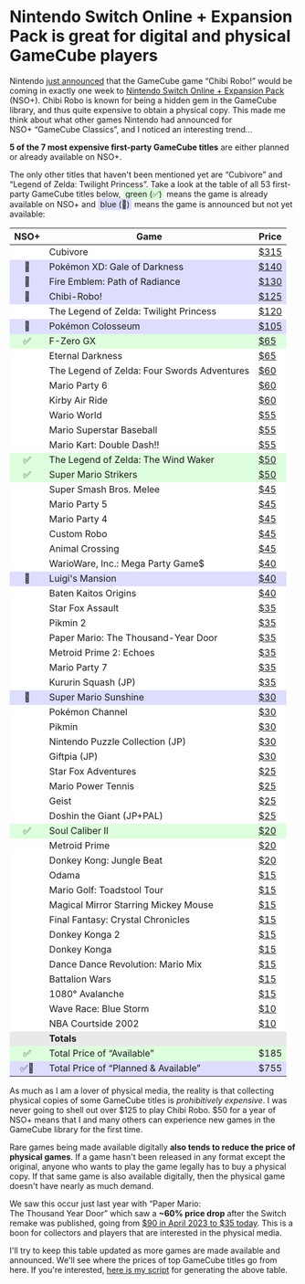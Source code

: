 # Nintendo Switch Online + Expansion Pack is great for digital and physical GameCube players

<!-- more -->

Nintendo [just announced](https://www.youtube.com/watch?v=BjP6uQflzMU&pp=ygUTbmludGVuZG8gY2hpYmkgcm9ibw%3D%3D) that the GameCube game “Chibi Robo!” would be coming in exactly one week to [Nintendo
Switch Online + Expansion Pack](https://www.nintendo.com/us/store/products/nintendo-gamecube-nintendo-classics-switch-2/) (NSO+).
Chibi Robo is known for being a hidden gem in the GameCube library, and thus quite expensive
to obtain a physical copy. This made me think about what other games Nintendo had announced for <nobr>NSO+ “GameCube Classics”</nobr>,
and I noticed an interesting trend...

**5 of the 7 most expensive first-party GameCube titles**
are either planned or already available on NSO+.
<!-- more -->
The only other titles that haven't been mentioned yet are <nobr>“Cubivore”</nobr> and <nobr>“Legend of Zelda: Twilight Princess”</nobr>.
Take a look at the table of all 53 first-party GameCube titles below, <span style="background-color: #ddffdd; padding-left: 4px; padding-bottom: 2px; padding-top: 2px; padding-right: 4px; border-radius: 0.25em;">green (✅)</span> means the game is already
available on NSO+ and <span style="background-color: #ddddff; padding-left: 4px; padding-bottom: 2px; padding-top: 2px; padding-right: 4px; border-radius: 0.25em;">blue (🔄)</span> means the game is announced but not yet available:

<table style="margin-left: auto; margin-right: auto;"><thead><th style="text-align: center">NSO+</th><th>Game</td><th>Price</th></thead>
<tr style="background-color: #ffffff"><td style="text-align: center"></td><td>Cubivore</td><td style="font-variant-numeric: tabular-nums"><a href="https://www.pricecharting.com/game/gamecube/cubivore">$315</a></td></tr>
<tr style="background-color: #ddddff"><td style="text-align: center">🔄</td><td>Pokémon XD: Gale of Darkness</td><td style="font-variant-numeric: tabular-nums"><a href="https://www.pricecharting.com/game/gamecube/pokemon-xd-gale-of-darkness">$140</a></td></tr>
<tr style="background-color: #ddddff"><td style="text-align: center">🔄</td><td>Fire Emblem: Path of Radiance</td><td style="font-variant-numeric: tabular-nums"><a href="https://www.pricecharting.com/game/gamecube/fire-emblem-path-of-radiance">$130</a></td></tr>
<tr style="background-color: #ddddff"><td style="text-align: center">🔄</td><td>Chibi-Robo!</td><td style="font-variant-numeric: tabular-nums"><a href="https://www.pricecharting.com/game/gamecube/chibi-robo">$125</a></td></tr>
<tr style="background-color: #ffffff"><td style="text-align: center"></td><td>The Legend of Zelda: Twilight Princess</td><td style="font-variant-numeric: tabular-nums"><a href="https://www.pricecharting.com/game/gamecube/zelda-twilight-princess">$120</a></td></tr>
<tr style="background-color: #ddddff"><td style="text-align: center">🔄</td><td>Pokémon Colosseum</td><td style="font-variant-numeric: tabular-nums"><a href="https://www.pricecharting.com/game/gamecube/pokemon-colosseum">$105</a></td></tr>
<tr style="background-color: #ddffdd"><td style="text-align: center">✅</td><td>F-Zero GX</td><td style="font-variant-numeric: tabular-nums"><a href="https://www.pricecharting.com/game/gamecube/f-zero-gx">$65</a></td></tr>
<tr style="background-color: #ffffff"><td style="text-align: center"></td><td>Eternal Darkness</td><td style="font-variant-numeric: tabular-nums"><a href="https://www.pricecharting.com/game/gamecube/eternal-darkness">$65</a></td></tr>
<tr style="background-color: #ffffff"><td style="text-align: center"></td><td>The Legend of Zelda: Four Swords Adventures</td><td style="font-variant-numeric: tabular-nums"><a href="https://www.pricecharting.com/game/gamecube/zelda-four-swords-adventures">$60</a></td></tr>
<tr style="background-color: #ffffff"><td style="text-align: center"></td><td>Mario Party 6</td><td style="font-variant-numeric: tabular-nums"><a href="https://www.pricecharting.com/game/gamecube/mario-party-6">$60</a></td></tr>
<tr style="background-color: #ffffff"><td style="text-align: center"></td><td>Kirby Air Ride</td><td style="font-variant-numeric: tabular-nums"><a href="https://www.pricecharting.com/game/gamecube/kirby-air-ride">$60</a></td></tr>
<tr style="background-color: #ffffff"><td style="text-align: center"></td><td>Wario World</td><td style="font-variant-numeric: tabular-nums"><a href="https://www.pricecharting.com/game/gamecube/wario-world">$55</a></td></tr>
<tr style="background-color: #ffffff"><td style="text-align: center"></td><td>Mario Superstar Baseball</td><td style="font-variant-numeric: tabular-nums"><a href="https://www.pricecharting.com/game/gamecube/mario-superstar-baseball">$55</a></td></tr>
<tr style="background-color: #ffffff"><td style="text-align: center"></td><td>Mario Kart: Double Dash!!</td><td style="font-variant-numeric: tabular-nums"><a href="https://www.pricecharting.com/game/gamecube/mario-kart-double-dash">$55</a></td></tr>
<tr style="background-color: #ddffdd"><td style="text-align: center">✅</td><td>The Legend of Zelda: The Wind Waker</td><td style="font-variant-numeric: tabular-nums"><a href="https://www.pricecharting.com/game/gamecube/zelda-wind-waker">$50</a></td></tr>
<tr style="background-color: #ddffdd"><td style="text-align: center">✅</td><td>Super Mario Strikers</td><td style="font-variant-numeric: tabular-nums"><a href="https://www.pricecharting.com/game/gamecube/super-mario-strikers">$50</a></td></tr>
<tr style="background-color: #ffffff"><td style="text-align: center"></td><td>Super Smash Bros. Melee</td><td style="font-variant-numeric: tabular-nums"><a href="https://www.pricecharting.com/game/gamecube/super-smash-bros-melee">$45</a></td></tr>
<tr style="background-color: #ffffff"><td style="text-align: center"></td><td>Mario Party 5</td><td style="font-variant-numeric: tabular-nums"><a href="https://www.pricecharting.com/game/gamecube/mario-party-5">$45</a></td></tr>
<tr style="background-color: #ffffff"><td style="text-align: center"></td><td>Mario Party 4</td><td style="font-variant-numeric: tabular-nums"><a href="https://www.pricecharting.com/game/gamecube/mario-party-4">$45</a></td></tr>
<tr style="background-color: #ffffff"><td style="text-align: center"></td><td>Custom Robo</td><td style="font-variant-numeric: tabular-nums"><a href="https://www.pricecharting.com/game/gamecube/custom-robo">$45</a></td></tr>
<tr style="background-color: #ffffff"><td style="text-align: center"></td><td>Animal Crossing</td><td style="font-variant-numeric: tabular-nums"><a href="https://www.pricecharting.com/game/gamecube/animal-crossing">$45</a></td></tr>
<tr style="background-color: #ffffff"><td style="text-align: center"></td><td>WarioWare, Inc.: Mega Party Game$</td><td style="font-variant-numeric: tabular-nums"><a href="https://www.pricecharting.com/game/gamecube/wario-ware-mega-party-games">$40</a></td></tr>
<tr style="background-color: #ddddff"><td style="text-align: center">🔄</td><td>Luigi's Mansion</td><td style="font-variant-numeric: tabular-nums"><a href="https://www.pricecharting.com/game/gamecube/luigi's-mansion">$40</a></td></tr>
<tr style="background-color: #ffffff"><td style="text-align: center"></td><td>Baten Kaitos Origins</td><td style="font-variant-numeric: tabular-nums"><a href="https://www.pricecharting.com/game/gamecube/baten-kaitos-origins">$40</a></td></tr>
<tr style="background-color: #ffffff"><td style="text-align: center"></td><td>Star Fox Assault</td><td style="font-variant-numeric: tabular-nums"><a href="https://www.pricecharting.com/game/gamecube/star-fox-assault">$35</a></td></tr>
<tr style="background-color: #ffffff"><td style="text-align: center"></td><td>Pikmin 2</td><td style="font-variant-numeric: tabular-nums"><a href="https://www.pricecharting.com/game/gamecube/pikmin-2">$35</a></td></tr>
<tr style="background-color: #ffffff"><td style="text-align: center"></td><td>Paper Mario: The Thousand-Year Door</td><td style="font-variant-numeric: tabular-nums"><a href="https://www.pricecharting.com/game/gamecube/paper-mario-thousand-year-door">$35</a></td></tr>
<tr style="background-color: #ffffff"><td style="text-align: center"></td><td>Metroid Prime 2: Echoes</td><td style="font-variant-numeric: tabular-nums"><a href="https://www.pricecharting.com/game/gamecube/metroid-prime-2-echoes">$35</a></td></tr>
<tr style="background-color: #ffffff"><td style="text-align: center"></td><td>Mario Party 7</td><td style="font-variant-numeric: tabular-nums"><a href="https://www.pricecharting.com/game/gamecube/mario-party-7">$35</a></td></tr>
<tr style="background-color: #ffffff"><td style="text-align: center"></td><td>Kururin Squash (JP)</td><td style="font-variant-numeric: tabular-nums"><a href="https://www.pricecharting.com/game/jp-gamecube/kururin-squash">$35</a></td></tr>
<tr style="background-color: #ddddff"><td style="text-align: center">🔄</td><td>Super Mario Sunshine</td><td style="font-variant-numeric: tabular-nums"><a href="https://www.pricecharting.com/game/gamecube/super-mario-sunshine">$30</a></td></tr>
<tr style="background-color: #ffffff"><td style="text-align: center"></td><td>Pokémon Channel</td><td style="font-variant-numeric: tabular-nums"><a href="https://www.pricecharting.com/game/gamecube/pokemon-channel">$30</a></td></tr>
<tr style="background-color: #ffffff"><td style="text-align: center"></td><td>Pikmin</td><td style="font-variant-numeric: tabular-nums"><a href="https://www.pricecharting.com/game/gamecube/pikmin">$30</a></td></tr>
<tr style="background-color: #ffffff"><td style="text-align: center"></td><td>Nintendo Puzzle Collection (JP)</td><td style="font-variant-numeric: tabular-nums"><a href="https://www.pricecharting.com/game/jp-gamecube/nintendo-puzzle-collection">$30</a></td></tr>
<tr style="background-color: #ffffff"><td style="text-align: center"></td><td>Giftpia (JP)</td><td style="font-variant-numeric: tabular-nums"><a href="https://www.pricecharting.com/game/jp-gamecube/giftpia">$30</a></td></tr>
<tr style="background-color: #ffffff"><td style="text-align: center"></td><td>Star Fox Adventures</td><td style="font-variant-numeric: tabular-nums"><a href="https://www.pricecharting.com/game/gamecube/star-fox-adventures">$25</a></td></tr>
<tr style="background-color: #ffffff"><td style="text-align: center"></td><td>Mario Power Tennis</td><td style="font-variant-numeric: tabular-nums"><a href="https://www.pricecharting.com/game/gamecube/mario-power-tennis">$25</a></td></tr>
<tr style="background-color: #ffffff"><td style="text-align: center"></td><td>Geist</td><td style="font-variant-numeric: tabular-nums"><a href="https://www.pricecharting.com/game/gamecube/geist">$25</a></td></tr>
<tr style="background-color: #ffffff"><td style="text-align: center"></td><td>Doshin the Giant (JP+PAL)</td><td style="font-variant-numeric: tabular-nums"><a href="https://www.pricecharting.com/game/jp-gamecube/doshin-the-giant">$25</a></td></tr>
<tr style="background-color: #ddffdd"><td style="text-align: center">✅</td><td>Soul Caliber II</td><td style="font-variant-numeric: tabular-nums"><a href="https://www.pricecharting.com/game/gamecube/soul-calibur-ii">$20</a></td></tr>
<tr style="background-color: #ffffff"><td style="text-align: center"></td><td>Metroid Prime</td><td style="font-variant-numeric: tabular-nums"><a href="https://www.pricecharting.com/game/gamecube/metroid-prime">$20</a></td></tr>
<tr style="background-color: #ffffff"><td style="text-align: center"></td><td>Donkey Kong: Jungle Beat</td><td style="font-variant-numeric: tabular-nums"><a href="https://www.pricecharting.com/game/gamecube/donkey-kong-jungle-beat">$20</a></td></tr>
<tr style="background-color: #ffffff"><td style="text-align: center"></td><td>Odama</td><td style="font-variant-numeric: tabular-nums"><a href="https://www.pricecharting.com/game/gamecube/odama">$15</a></td></tr>
<tr style="background-color: #ffffff"><td style="text-align: center"></td><td>Mario Golf: Toadstool Tour</td><td style="font-variant-numeric: tabular-nums"><a href="https://www.pricecharting.com/game/gamecube/mario-golf-toadstool-tour">$15</a></td></tr>
<tr style="background-color: #ffffff"><td style="text-align: center"></td><td>Magical Mirror Starring Mickey Mouse</td><td style="font-variant-numeric: tabular-nums"><a href="https://www.pricecharting.com/game/gamecube/magical-mirror-starring-mickey-mouse">$15</a></td></tr>
<tr style="background-color: #ffffff"><td style="text-align: center"></td><td>Final Fantasy: Crystal Chronicles</td><td style="font-variant-numeric: tabular-nums"><a href="https://www.pricecharting.com/game/gamecube/final-fantasy-crystal-chronicles">$15</a></td></tr>
<tr style="background-color: #ffffff"><td style="text-align: center"></td><td>Donkey Konga 2</td><td style="font-variant-numeric: tabular-nums"><a href="https://www.pricecharting.com/game/gamecube/donkey-konga-2">$15</a></td></tr>
<tr style="background-color: #ffffff"><td style="text-align: center"></td><td>Donkey Konga</td><td style="font-variant-numeric: tabular-nums"><a href="https://www.pricecharting.com/game/gamecube/donkey-konga-game-only">$15</a></td></tr>
<tr style="background-color: #ffffff"><td style="text-align: center"></td><td>Dance Dance Revolution: Mario Mix</td><td style="font-variant-numeric: tabular-nums"><a href="https://www.pricecharting.com/game/gamecube/dance-dance-revolution-mario-mix">$15</a></td></tr>
<tr style="background-color: #ffffff"><td style="text-align: center"></td><td>Battalion Wars</td><td style="font-variant-numeric: tabular-nums"><a href="https://www.pricecharting.com/game/gamecube/battalion-wars">$15</a></td></tr>
<tr style="background-color: #ffffff"><td style="text-align: center"></td><td>1080° Avalanche</td><td style="font-variant-numeric: tabular-nums"><a href="https://www.pricecharting.com/game/gamecube/1080-avalanche">$15</a></td></tr>
<tr style="background-color: #ffffff"><td style="text-align: center"></td><td>Wave Race: Blue Storm</td><td style="font-variant-numeric: tabular-nums"><a href="https://www.pricecharting.com/game/gamecube/wave-race-blue-storm">$10</a></td></tr>
<tr style="background-color: #ffffff"><td style="text-align: center"></td><td>NBA Courtside 2002</td><td style="font-variant-numeric: tabular-nums"><a href="https://www.pricecharting.com/game/gamecube/nba-courtside-2002">$10</a></td></tr>
<tr style="background-color: #e9e9e9"><td></td><td><strong>Totals</strong></td><td></td></tr>
<tr style="background-color: #ddffdd"><td style="text-align: center">✅</td><td>Total Price of “Available”</td><td style="font-variant-numeric: tabular-nums">$185</td></tr>
<tr style="background-color: #ddddff"><td style="text-align: center">✅🔄</td><td>Total Price of “Planned & Available”</td><td style="font-variant-numeric: tabular-nums">$755</td></tr>
</table>

As much as I am a lover of physical media, the reality
is that collecting physical copies of some GameCube titles is *prohibitively expensive*.
I was never going to shell out over $125 to play <nobr>Chibi Robo</nobr>. $50 for a year of NSO+
means that I and many others can experience new games in the GameCube library for the first time.

Rare games being made available digitally **also tends to reduce the price of physical games**.
If a game hasn't been released in any format except the original, anyone who wants to
play the game legally has to buy a physical copy. If that same game is also available
digitally, then the physical game doesn't have nearly as much demand.

We saw this occur just last year with <nobr>“Paper Mario:</nobr> <nobr>The Thousand Year Door”</nobr>
which saw a <nobr>**~60% price drop**</nobr> after the Switch remake was published, going from [$90 in April 2023 to $35 today](https://www.pricecharting.com/game/gamecube/paper-mario-thousand-year-door).
This is a boon for collectors and players that are interested in the physical media.

I'll try to keep this table updated as more games are made available and announced.
We'll see where the prices of top GameCube titles go from here. If you're interested,
[here is my script](https://gist.github.com/sethmlarson/913064a0cbc8b44ecade191eb633e4b0) for generating the above table.
